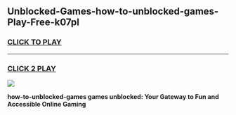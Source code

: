 
## Unblocked-Games-how-to-unblocked-games-Play-Free-k07pl
<h3>
<a href="https://premium76.site?title=how-to-unblocked-games&ref=18A">CLICK TO PLAY</a></h3>
<hr>

<h3>
<a href="https://premium76.site?title=how-to-unblocked-games&ref=18A">CLICK 2 PLAY</a>
  
</h3>

<a href="https://premium76.site?title=how-to-unblocked-games&ref=18A"><img src="https://clearcache.store/games.png"></a>


**how-to-unblocked-games games unblocked: Your Gateway to Fun and Accessible Online Gaming**

